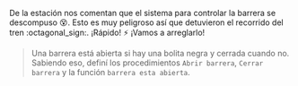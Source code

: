 <gs-toolbox toolbox-url="https://raw.githubusercontent.com/MumukiProject/mumuki-guia-gobstones-villa-mercedes/master/assets/toolbox_1586975765500.xml"></gs-toolbox>

<gs-attire attire-url="https://raw.githubusercontent.com/MumukiProject/mumuki-guia-gobstones-villa-mercedes/master/assets/attires/config_1586976167693.json"></gs-attire>

De la estación nos comentan que el sistema para controlar la barrera se descompuso :dizzy_face:. Esto es muy peligroso así que detuvieron el recorrido del tren :octagonal_sign:. ¡Rápido! :zap: ¡Vamos a arreglarlo!  

> Una barrera está abierta si hay una bolita negra y cerrada cuando no. Sabiendo eso, definí los procedimientos `Abrir barrera`, `Cerrar barrera` y la función `barrera esta abierta`.